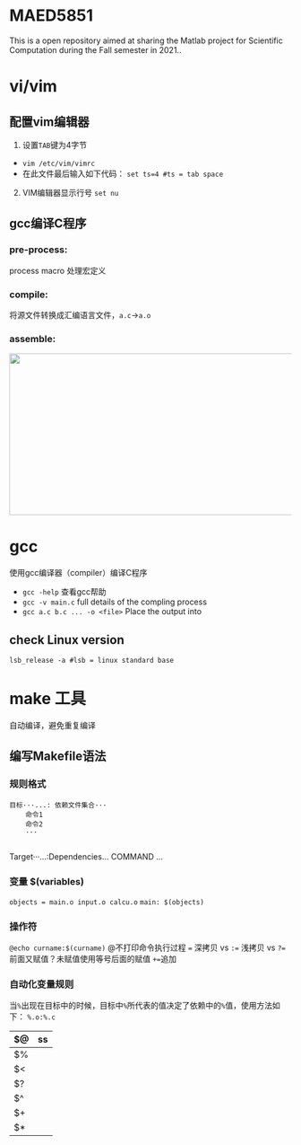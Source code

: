 # MAED5851
This is a open repository aimed at sharing the Matlab project for Scientific Computation during the Fall semester in 2021..

# vi/vim
## 配置vim编辑器
1. 设置`TAB`键为4字节

+ `vim /etc/vim/vimrc`
+ 在此文件最后输入如下代码：
`set ts=4 #ts = tab space`


2. VIM编辑器显示行号
`set nu`


## gcc编译C程序
### pre-process:
process macro 处理宏定义
### compile:
 将源文件转换成汇编语言文件，`a.c`->`a.o`
### assemble:
<img src="C:\Users\yongjiec\OneDrive - Intel Corporation\Desktop\GCC_CompilationProcess.png" width="615" height="288" border="0" alt="" />

# gcc
使用gcc编译器（compiler）编译C程序
+ `gcc -help` 查看gcc帮助
+ `gcc -v main.c` full details of the compling process
+ `gcc a.c b.c ... -o <file>` Place the output into <file>

## check Linux version
`lsb_release -a #lsb = linux standard base`

# make 工具
自动编译，避免重复编译

## 编写Makefile语法

### 规则格式
```
目标···...: 依赖文件集合···
	命令1
	命令2
	···
	
```
Target···...:Dependencies...
	COMMAND
	...
	
### 变量 $(variables)
`objects = main.o input.o calcu.o`
`main: $(objects)`

### 操作符
`@echo curname:$(curname)` @不打印命令执行过程
`=` 深拷贝 vs `:=` 浅拷贝 vs `?=` 前面又赋值？未赋值使用等号后面的赋值 `+=`追加

### 自动化变量规则
当`%`出现在目标中的时候，目标中`%`所代表的值决定了依赖中的`%`值，使用方法如下：
`%.o:%.c`

$@ |  ss
---|---
$% |  
$< |  
$? |  
$^ |  
$+ |  
$* |  


